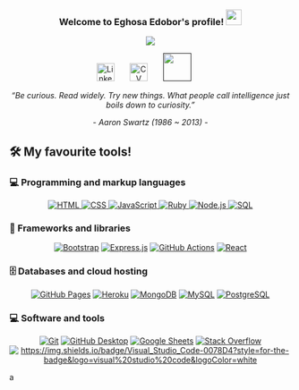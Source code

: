 <h3 align="center">
  Welcome to Eghosa Edobor's profile!
  <img src="https://media.giphy.com/media/hvRJCLFzcasrR4ia7z/giphy.gif" width="28">
</h3>

<p align="center">
  <a href="https://github.com/DenverCoder1/readme-typing-svg"><img src="https://readme-typing-svg.demolab.com/?lines=Full-stack%20web%20and%20app%20developer;Recent%20Makers%20Academy%20Grad;6%2B%20months%20of%20coding%20experience;Always%20learning%20new%20things&font=Fira%20Code&center=true&width=440&height=45&color=f75c7e&vCenter=true&size=22&pause=1000"></a>
</p>

<p align="center">
  <a href="https://www.linkedin.com/in/egh-edobor-62bbb0231/"><img width="32px" alt="Linkedin" title="Linkedin" src="https://pngimg.com/uploads/linkedIn/linkedIn_PNG38.png"/></a>
  &#8287;&#8287;&#8287;&#8287;&#8287;
  <a href="file:///Users/eghosaedobor11gmail.com/Desktop/E%20Eghosa%20Dev%20CV.pdf"><img width="32px" alt="CV" title="CV" src="https://upload.wikimedia.org/wikipedia/commons/8/87/PDF_file_icon.svg"/></a>
  &#8287;&#8287;&#8287;&#8287;&#8287;
  <a href="" alt="GitHub"><img width="50px" src="https://miro.medium.com/max/1400/1*SSRjtoQ0H2X3SBPOiJ5rZw.jpeg"/></a>
  &#8287;&#8287;&#8287;&#8287;&#8287;
</p>

<p align="center"><i>“Be curious. Read widely. Try new things. What people call intelligence just boils down to curiosity.”</i></p>
<p align="center"><i>- Aaron Swartz (1986 ~ 2013) -</i></p>

## 🛠️ My favourite tools!

### 💻 Programming and markup languages


<p align="center">
        </a>
        <!-- HTML -->
        <a href="https://github.com/aeghosa?tab=repositories" target="_blank"><img alt="HTML"
                        src="https://img.shields.io/badge/HTML-239120?style=for-the-badge&logo=html5&logoColor=white">
        </a>
        <!-- CSS  -->
        <a href="https://github.com/aeghosa?tab=repositories" target="_blank"><img alt="CSS"
                        src="https://img.shields.io/badge/CSS-239120?&style=for-the-badge&logo=css3&logoColor=white">
        </a>
        <!-- JavaScript -->
        <a href="https://github.com/aeghosa?tab=repositories" target="_blank"><img alt="JavaScript"
                        src="https://img.shields.io/badge/JavaScript-F7DF1E?style=for-the-badge&logo=javascript&logoColor=white">
        </a>
        <!-- Ruby -->
        <a href="https://github.com/aeghosa?tab=repositoriess" target="_blank"><img alt="Ruby"
                        src="https://img.shields.io/badge/Ruby-CC342D?style=for-the-badge&logo=ruby&logoColor=white">
        </a>
        <!-- Node -->
        <a href="https://github.com/aeghosa?tab=repositories" target="_blank"><img alt="Node.js"
                        src="https://img.shields.io/badge/Node.js-43853D?style=for-the-badge&logo=node.js&logoColor=white">
        </a>
        <!-- SQL -->
        <a href="https://github.com/aeghosa?tab=repositories" target="_blank"><img alt="SQL"
                        src="https://img.shields.io/badge/SQL-005C84?style=for-the-badge&logo=sql&logoColor=white">
        </a>
  </p>
  
  ### 🧰 Frameworks and libraries
  

<p align="center">
    <a href="#"><img alt="Bootstrap" src="https://img.shields.io/badge/Bootstrap-563D7C?style=for-the-badge&logo=bootstrap&logoColor=white"></a>
    <a href="#"><img alt="Express.js" src="https://img.shields.io/badge/Express.js-404D59?style=for-the-badge"></a>
    <a href="#"><img alt="GitHub Actions" src="https://img.shields.io/badge/GitHub_Actions-2088FF?style=for-the-badge&logo=github-actions&logoColor=white"></a>
    <a href="#"><img alt="React" src="https://img.shields.io/badge/React_Native-20232A?style=for-the-badge&logo=react&logoColor=61DAFB"></a>
</p>


### 🗄️ Databases and cloud hosting


<p align="center">
    <a href="#"><img alt="GitHub Pages" src="https://img.shields.io/badge/GitHub_Pages-2088FF?style=for-the-badge&logo=github-actions&logoColor=white"></a>
    <a href="#"><img alt="Heroku" src="https://img.shields.io/badge/Heroku-430098?style=for-the-badge&logo=heroku&logoColor=white"></a>
    <a href="#"><img alt="MongoDB" src ="https://img.shields.io/badge/MongoDB-4EA94B?style=for-the-badge&logo=mongodb&logoColor=white"></a>
    <a href="#"><img alt="MySQL" src="https://img.shields.io/badge/MySQL-00000F?style=for-the-badge&logo=mysql&logoColor=white"></a>
    <a href="#"><img alt="PostgreSQL" src ="https://img.shields.io/badge/PostgreSQL-316192?style=for-the-badge&logo=postgresql&logoColor=white"></a>
</p>

### 💻 Software and tools


<p align="center">
    <a href="#"><img alt="Git" src="https://img.shields.io/badge/GIT-E44C30?style=for-the-badge&logo=git&logoColor=white"></a>
    <a href="#"><img alt="GitHub Desktop" src="https://img.shields.io/badge/GitHub_Desktop-2088FF?style=for-the-badge&logo=github-Desktop&logoColor=white"></a>
    <a href="#"><img alt="Google Sheets" src="https://img.shields.io/badge/Google%20Sheets-34A853?style=for-the-badge&logo=google-sheets&logoColor=white"></a>
    <a href="#"><img alt="Stack Overflow" src="https://aleen42.github.io/badges/src/stackoverflow.svg"></a>
    <a href="#"><img alt="https://img.shields.io/badge/Visual_Studio_Code-0078D4?style=for-the-badge&logo=visual%20studio%20code&logoColor=white"></a>
</p>

a

<!--
**aeghosa/aeghosa** is a ✨ _special_ ✨ repository because its `README.md` (this file) appears on your GitHub profile.

Here are some ideas to get you started:

- 🔭 I’m currently working on ...
- 🌱 I’m currently learning ...
- 👯 I’m looking to collaborate on ...
- 🤔 I’m looking for help with ...
- 💬 Ask me about ...
- 📫 How to reach me: ...
- 😄 Pronouns: ...
- ⚡ Fun fact: ...
-->
